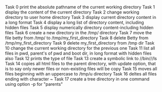 Task 0 print the absolute pathname of the current working directory
Task 1 display the content of the current directory
Task 2 change working directory to user home directory
Task 3 display current directory content in a long format
Task 4 display a long list of directory content, including hidden files
Task 5 display numerically directory content-including hidden files
Task 6 create a new directory in the /tmp/ directory
Task 7 move the file betty from /tmp/ to /tmp/my_first_directory
Task 8 delete Betty from /tmp/my_first_directory
Task 9 delete my_first_directory from /tmp dir
Task 10 change the current working directory for the previous one
Task 11 list all files in pwd, parent's of pwd and boot dir, in long format with hidden files also
Task 12 prints the type of file
Task 13 create a symbolic link to //bin///ls
Task 14 copies all html files to the parent directory, with update option, that is to say only newer files or non-existing files will be copy
Task 15 moves all files beginning with an uppercase to /tmp/u directory
Task 16 deltes all files ending with character ~
Task 17 create a tree directory in one command using option -p for "parents"
